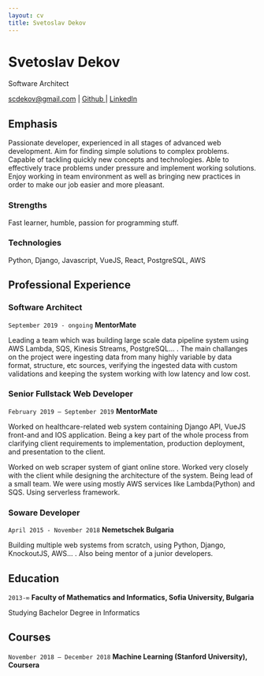 ```yaml
---
layout: cv
title: Svetoslav Dekov
---
```

# Svetoslav Dekov
Software Architect

<div id="webaddress">
<a href="scdekov@gmail.com">scdekov@gmail.com</a>
| <a href="https://github.com/scdekov"> Github </a>
| <a href="www.linkedin.com/in/svetoslav-dekov-40aa60b4">LinkedIn</a>
</div>


## Emphasis
Passionate developer, experienced in all stages of advanced web development. Aim for finding simple solutions to complex problems. Capable of tackling quickly new concepts and technologies. Able to effectively trace problems under pressure and implement working solutions. Enjoy working in team environment as well as bringing new practices in order to make our job easier and more pleasant.

### Strengths
Fast learner, humble, passion for programming stuff.

### Technologies

Python, Django, Javascript, VueJS, React, PostgreSQL, AWS 

## Professional Experience

### Software Architect

`September 2019 - ongoing`
__MentorMate__

Leading a team which was building large scale data pipeline system using AWS Lambda, SQS, Kinesis Streams, PostgreSQL... . The main challanges on the project were ingesting data from many highly variable by data format, structure, etc sources, verifying the ingested data with custom validations and keeping the system working with low latency and low cost. 

### Senior Fullstack Web Developer

`February 2019 – September 2019`
__MentorMate__

Worked on healthcare-related web system containing Django API, VueJS front-and and IOS application. Being a key part of the whole process from clarifying client requirements to implementation, production deployment, and presentation to the client.

Worked on web scraper system of giant online store. Worked very closely with the client while designing the architecture of the system. Being lead of a small team. We were using mostly AWS services like Lambda(Python) and SQS. Using serverless framework. 

### Soware Developer

`April 2015 - November 2018`
__Nemetschek Bulgaria__

Building multiple web systems from scratch, using Python, Django, KnockoutJS, AWS... . Also being mentor of a junior developers.

## Education

`2013-∞`
__Faculty of Mathematics and Informatics, Sofia University, Bulgaria__

Studying Bachelor Degree in Informatics

## Courses

`November 2018 – December 2018`
__Machine Learning (Stanford University), Coursera__

<!-- ### Footer

Last updated: January 2020 -->

